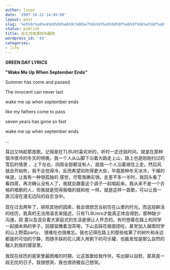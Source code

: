 ```yaml
---
author: linpx
date: '2007-10-22 14:49:00'
layout: post
slug: '%e5%9c%a8%e4%b9%9d%e6%9c%88%e7%bb%93%e6%9d%9f%e6%97%b6%e5%8f%ab%e9%86%92%e6%88%91'
status: publish
title: 在九月结束时叫醒我
wordpress_id: '43'
categories:
- life
---
```


  

**GREEN DAY LYRICS**  
  
**"Wake Me Up When September Ends"**  
  
Summer has come and passed

The innocent can never last

wake me up when september ends

  
like my fathers come to pass

seven years has gone so fast

wake me up when september ends


…



耳边又响起那首歌。记得是在TLBU时喜欢听的，听时一定还挑时间。就是在那种很冷很冷的冬天的傍晚，我一个人从山脚下沿着大路走上山，路上也是刚刚扫过的雪后的情景
，上下左右，四周全部都没有人，就我一个人沿着坡往上走。然后风就会开始吹，我不会觉得冷，反而希望风吹得更大些，毕竟那种冬天冰冷，干燥的味道，让我有一种很孤独的
感觉，尽管我确实很。走差不多一半时，我回头看了看四周，再次确认没有人了，我就会跟着这个调子一起唱起来。我从来不是一个合格的唱歌的人，但我就是觉得我唱的就和他
一样。就是这样一首歌，可以让我一直沉浸在漫无边际的自恋当中。


现在过去两年了，排除其他的因素，我会很想念当初住在山里的时光。而这段鲜活的经历，我真的无法用语言来描述，只有TLBUers才能真正体会得到，那种缺少沟通，寂
寞以及混合着大家庭式的生活是很让人怀念的。有时想着在路上和同学一起摘未熟的李子，回寝室腌着泡茶喝，下山去踩花做面团吃，甚至加入越南同学的山上野菜party，
很难吃也很难忘。我也记得在路上的那些枯黄了的树叶和永远都是的可怕的宁静，而随手踩的花儿掷入用剩下的可乐罐，也能发现是那么自然的融入到我的寝室里。


我现在经历的是家里最困难的时期，让这首歌给我作伴。写出聊以自慰，那真是一段无忧的日子。我很想哭，我也很骄傲自己想哭。

